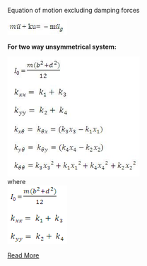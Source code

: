 Equation of motion excluding damping forces

 
<img src="images/eq1.PNG"> <br>
 
**For two way unsymmetrical system:** <br>

 
<img src="images/eq3.1.PNG"> 
<br>
where
<br>
 
<img src="images/eq3.PNG"> 

<br>

[Read More](docs/8.theory.pdf)
